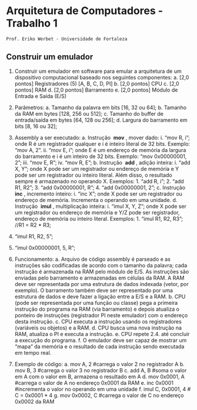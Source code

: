 # Arquitetura de Computadores - Trabalho 1

```
Prof. Eriko Werbet - Universidade de Fortaleza
```
## Construir um emulador

1. Construir um emulador em software para emular a arquitetura de um dispositivo
    computacional baseado nos seguintes componentes:
       a. [2,0 pontos] Registradores (5) [A, B, C, D, PI]
       b. [2,0 pontos] CPU
       c. [2,0 pontos] RAM
       d. [2,0 pontos] Barramento
       e. [2,0 pontos] Módulo de Entrada e Saída (E/S)
2. Parâmetros:
    a. Tamanho da palavra em bits [16, 32 ou 64];
    b. Tamanho da RAM em bytes [128, 256 ou 512];
    c. Tamanho do buffer de entrada/saída em bytes [64, 128 ou 256];
    d. Largura do barramento em bits [8, 16 ou 32];
3. Assembly a ser executado:
    a. Instrução ​ **mov** ​, mover dado:
       i. “mov R, i”; onde R é um registrador qualquer e i é inteiro literal de 32 bits.
          Exemplo: “mov A, 2”.
ii. “mov E, i”; onde E é um endereço de memória da largura do barramento
e i é um inteiro de 32 bits. Exemplo: “mov 0x00000001, 2”;
iii. “mov E, R”;
iv. “mov R, E”;
    b. Instrução ​ **add** ​, adição inteira:
       i. “add X, Y”; onde X pode ser um registrador ou endereço de memória e Y
          pode ser um registrador ou inteiro literal. Além disso, o resultado sempre
          é armazenado no operando X. Exemplos:
             1. “add R, i”;
             2. “add R1, R2”;
             3. “add 0x00000001, R”;
             4. “add 0x00000001, 2”;
    c. Instrução ​ **inc** ​, incremento inteiro:
       i. “inc X”; onde X pode ser um registrador ou endereço de memória.
          Incrementa o operando em uma unidade.
    d. Instrução ​ **imul** ​, multiplicação inteira:
       i. “imul X, Y, Z”; onde X pode ser um registrador ou endereço de memória
          e Y/Z pode ser registrador, endereço de memória ou inteiro literal.
          Exemplos:
             1. “imul R1, R2, R3”; //R1 = R2 * R3;


2. “imul R1, R2, 5”;
3. “imul 0x00000001, 5, R”;
4. Funcionamento:
a. Arquivo de código assembly é parseado e as instruções são codificadas de
acordo com o tamanho da palavra; cada instrução é armazenada na RAM pelo
módulo de E/S. As instruções são enviadas pelo barramento e armazenadas em
células da RAM. A RAM deve ser representada por uma estrutura de dados
indexada (vetor, por exemplo). O barramento também deve ser representado por
uma estrutura de dados e deve fazer a ligação entre a E/S e a RAM.
b. CPU (pode ser representada por uma função ou classe) pega a primeira
instrução do programa na RAM (via barramento) e depois atualiza o ponteiro de
instruções (registrador PI neste emulador) com o endereço desta instrução.
c. CPU executa a instrução usando os registradores (variáveis ou objetos) e a
RAM.
d. CPU busca uma nova instrução na RAM, atualiza o PI e executa a instrução.
e. CPU repete 2.4. até concluir a execução do programa.
f. O emulador deve ser capaz de mostrar um “mapa” da memória e o resultado de
cada instrução sendo executada em tempo real.
5. Exemplo de código:
a. mov A, 2 #carrega o valor 2 no registrador A
b. mov B, 3 #carrega o valor 3 no registrador B
c. add A, B #soma o valor em A com o valor em B, armazena o resultado em
A
d. mov 0x0001, A #carrega o valor de A no endereço 0x0001 da RAM
e. inc 0x0001 #incrementa o valor no operando em uma unidade
f. imul C, 0x0001, 4 # C = 0x0001 * 4
g. mov 0x0002, C #carrega o valor de C no endereço 0x0002 da RAM


